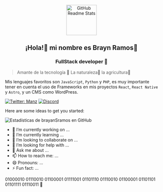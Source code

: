  <p align="center">
 <img width="100px" src="" align="center" alt="GitHub Readme Stats" />
 <h2 align="center">¡Hola!🫡 mi nombre es Brayn Ramos👻</h2>
 <h3 align="center">FullStack developer 👾</h3>
   
> Amante de la tecnología 🤖
> La naturaleza🦥
> la agricultura🌱

Mis lenguajes favoritos son `JavaScript`, `Python` y `PHP`, es muy importante tener en cuenta el uso de Frameworks en mis proyectos `React`, `React Native` y `Astro`, y un CMS como WordPress.

[![Twitter: Manz](https://img.shields.io/twitter/follow/Manz?style=social)](https://twitter.com/Manz)
[![Discord](https://img.shields.io/discord/729672926432985098?style=social&label=Discord&logo=discord)](https://mouredev.com/discord)


 



Here are some ideas to get you started:

![Estadísticas de brayanSramos en GitHub](https://github-readme-stats.vercel.app/api?username=brayanSramos\&rank_icon=github)

- 🔭 I’m currently working on ...
- 🌱 I’m currently learning ...
- 👯 I’m looking to collaborate on ...
- 🤔 I’m looking for help with ...
- 💬 Ask me about ...
- 📫 How to reach me: ...
- 😄 Pronouns: ...
- ⚡ Fun fact: ...


01000010 01110010 01100001 01111001 01101110 01110010 01100001 01101101 01101111 01110011 👾
